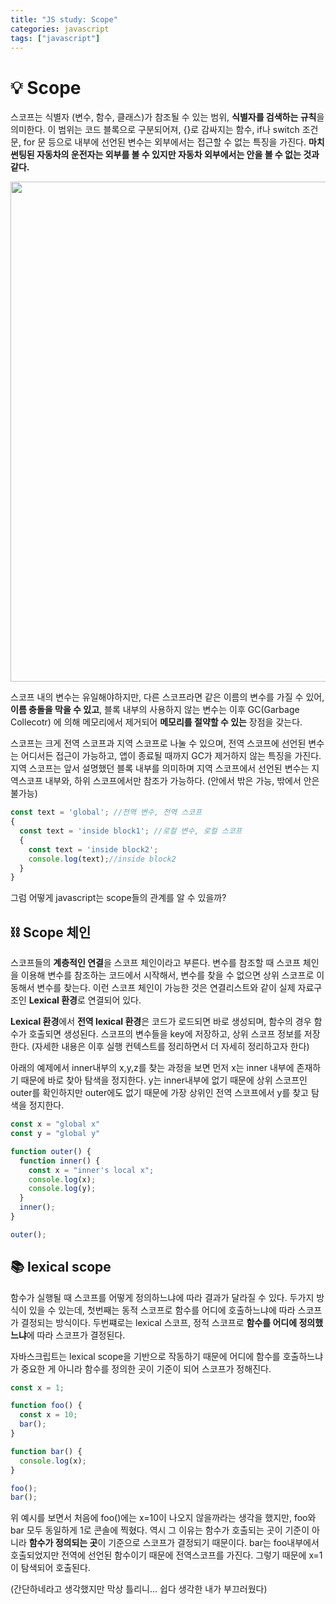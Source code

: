 ```yaml
---
title: "JS study: Scope"
categories: javascript
tags: ["javascript"]
---
```




# 💡 Scope

스코프는 식별자 (변수, 함수, 클래스)가 참조될 수 있는 범위, **식별자를 검색하는 규칙**을 의미한다. 이 범위는 코드 블록으로 구분되어져, {}로 감싸지는 함수, if나 switch 조건문, for 문 등으로 내부에 선언된 변수는 외부에서는 접근할 수 없는 특징을 가진다. **마치 썬팅된 자동차의 운전자는 외부를 볼 수 있지만 자동차 외부에서는 안을 볼 수 없는 것과 같다.** 



<img width="800" src="https://t1.daumcdn.net/cfile/tistory/2155063B527737B20C"/>



스코프 내의 변수는 유일해야하지만, 다른 스코프라면 같은 이름의 변수를 가질 수 있어, **이름 충돌을 막을 수 있고**, 블록 내부의 사용하지 않는 변수는 이후 GC(Garbage Collecotr) 에 의해 메모리에서 제거되어 **메모리를 절약할 수 있는** 장점을 갖는다.  



스코프는 크게 전역 스코프과 지역 스코프로 나눌 수 있으며, 전역 스코프에 선언된 변수는 어디서든 접근이 가능하고, 앱이 종료될 때까지 GC가 제거하지 않는 특징을 가진다. 지역 스코프는 앞서 설명했던 블록 내부를 의미하며 지역 스코프에서 선언된 변수는 지역스코프 내부와, 하위 스코프에서만 참조가 가능하다. (안에서 밖은 가능, 밖에서 안은 불가능)



``` javascript
const text = 'global'; //전역 변수, 전역 스코프
{
  const text = 'inside block1'; //로컬 변수, 로컬 스코프
  {
    const text = 'inside block2';
    console.log(text);//inside block2
  }
}

```



그럼 어떻게 javascript는 scope들의 관계를 알 수 있을까?



## ⛓ Scope 체인

스코프들의 **계층적인 연결**을 스코프 체인이라고 부른다. 변수를 참조할 때 스코프 체인을 이용해 변수를 참조하는 코드에서 시작해서, 변수를 찾을 수 없으면 상위 스코프로 이동해서 변수를 찾는다. 이런 스코프 체인이 가능한 것은 연결리스트와 같이 실제 자료구조인 **Lexical 환경**로 연결되어 있다. 

**Lexical 환경**에서 **전역 lexical 환경**은 코드가 로드되면 바로 생성되며, 함수의 경우 함수가 호출되면 생성된다.   스코프의 변수들을 key에 저장하고, 상위 스코프 정보를 저장한다. (자세한 내용은 이후 실행 컨텍스트를 정리하면서 더 자세히 정리하고자 한다)



아래의 예제에서 inner내부의 x,y,z를 찾는 과정을 보면 먼저 x는 inner 내부에 존재하기 때문에 바로 찾아 탐색을 정지한다. y는 inner내부에 없기 때문에 상위 스코프인 outer를 확인하지만 outer에도 없기 때문에 가장 상위인 전역 스코프에서 y를 찾고 탐색을 정지한다.

```javascript
const x = "global x"
const y = "global y"

function outer() { 
  function inner() {
    const x = "inner's local x";
    console.log(x);
    console.log(y);
  }
  inner();
}

outer();
```



## 📚 lexical scope

함수가 실행될 때 스코프를 어떻게 정의하느냐에 따라 결과가 달라질 수 있다. 두가지 방식이 있을 수 있는데, 첫번째는 동적 스코프로 함수를 어디에 호출하느냐에 따라 스코프가 결정되는 방식이다. 두번쨰로는 lexical 스코프, 정적 스코프로 **함수를 어디에 정의했느냐**에 따라 스코프가 결정된다. 

자바스크립트는 lexical scope을 기반으로 작동하기 때문에 어디에 함수를 호출하느냐가 중요한 게 아니라 함수를 정의한 곳이 기준이 되어 스코프가 정해진다.



```javascript
const x = 1;

function foo() {
  const x = 10;
  bar();
}

function bar() {
  console.log(x);
}

foo();
bar();

```

위 예시를 보면서 처음에 foo()에는 x=10이 나오지 않을까라는 생각을 했지만, foo와 bar 모두 동일하게 1로 콘솔에 찍혔다. 역시 그 이유는 함수가 호출되는 곳이 기준이 아니라 **함수가 정의되는 곳**이 기준으로 스코프가 결정되기 때문이다. bar는 foo내부에서 호출되었지만 전역에 선언된 함수이기 때문에 전역스코프를 가진다. 그렇기 때문에 x=1이 탐색되어 호출된다. 

(간단하네라고 생각했지만 막상 틀리니... 쉽다 생각한 내가 부끄러웠다)

